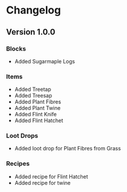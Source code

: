 # Changelog

## Version 1.0.0

### Blocks

- Added Sugarmaple Logs

### Items

- Added Treetap
- Added Treesap
- Added Plant Fibres
- Added Plant Twine
- Added Flint Knife
- Added Flint Hatchet

### Loot Drops

- Added loot drop for Plant Fibres from Grass

### Recipes

- Added recipe for Flint Hatchet
- Added recipe for twine
